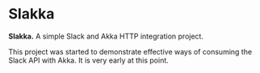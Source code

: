 # Slakka

**Slakka.** A simple Slack and Akka HTTP integration project.

This project was started to demonstrate effective ways of consuming the Slack API with Akka. It is very early at this point.
